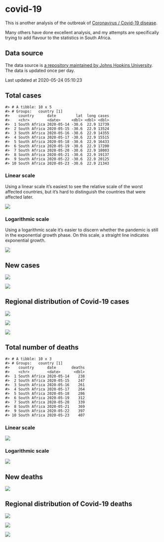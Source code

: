 
<!-- README.md is generated from README.Rmd. Please edit that file -->

# covid-19

<!-- badges: start -->

<!-- badges: end -->

This is another analysis of the outbreak of [Coronavirus / Covid-19
disease](https://en.wikipedia.org/wiki/Coronavirus_disease_2019).

Many others have done excellent analysis, and my attempts are
specifically trying to add flavour to the statistics in South Africa.

## Data source

The data source is [a repository maintained by Johns Hopkins
University](https://github.com/CSSEGISandData/COVID-19). The data is
updated once per day.

Last updated at 2020-05-24 05:10:23

## Total cases

    #> # A tibble: 10 x 5
    #> # Groups:   country [1]
    #>    country      date         lat  long cases
    #>    <chr>        <date>     <dbl> <dbl> <dbl>
    #>  1 South Africa 2020-05-14 -30.6  22.9 12739
    #>  2 South Africa 2020-05-15 -30.6  22.9 13524
    #>  3 South Africa 2020-05-16 -30.6  22.9 14355
    #>  4 South Africa 2020-05-17 -30.6  22.9 15515
    #>  5 South Africa 2020-05-18 -30.6  22.9 16433
    #>  6 South Africa 2020-05-19 -30.6  22.9 17200
    #>  7 South Africa 2020-05-20 -30.6  22.9 18003
    #>  8 South Africa 2020-05-21 -30.6  22.9 19137
    #>  9 South Africa 2020-05-22 -30.6  22.9 20125
    #> 10 South Africa 2020-05-23 -30.6  22.9 21343

### Linear scale

Using a linear scale it’s easiest to see the relative scale of the worst
affected countries, but it’s hard to distinguish the countries that were
affected later.

![](README_files/figure-gfm/unnamed-chunk-5-1.png)<!-- -->

### Logarithmic scale

Using a logarithmic scale it’s easier to discern whether the pandemic is
still in the exponential growth phase. On this scale, a straight line
indicates exponential growth.

![](README_files/figure-gfm/unnamed-chunk-6-1.png)<!-- -->

## New cases

![](README_files/figure-gfm/unnamed-chunk-7-1.png)<!-- -->

![](README_files/figure-gfm/unnamed-chunk-8-1.png)<!-- -->

## Regional distribution of Covid-19 cases

![](README_files/figure-gfm/unnamed-chunk-9-1.png)<!-- -->

![](README_files/figure-gfm/unnamed-chunk-10-1.png)<!-- -->

![](README_files/figure-gfm/unnamed-chunk-11-1.png)<!-- -->

## Total number of deaths

    #> # A tibble: 10 x 3
    #> # Groups:   country [1]
    #>    country      date       deaths
    #>    <chr>        <date>      <dbl>
    #>  1 South Africa 2020-05-14    238
    #>  2 South Africa 2020-05-15    247
    #>  3 South Africa 2020-05-16    261
    #>  4 South Africa 2020-05-17    264
    #>  5 South Africa 2020-05-18    286
    #>  6 South Africa 2020-05-19    312
    #>  7 South Africa 2020-05-20    339
    #>  8 South Africa 2020-05-21    369
    #>  9 South Africa 2020-05-22    397
    #> 10 South Africa 2020-05-23    407

### Linear scale

![](README_files/figure-gfm/unnamed-chunk-14-1.png)<!-- -->

### Logarithmic scale

![](README_files/figure-gfm/unnamed-chunk-15-1.png)<!-- -->

## New deaths

![](README_files/figure-gfm/unnamed-chunk-16-1.png)<!-- -->

## Regional distribution of Covid-19 deaths

![](README_files/figure-gfm/unnamed-chunk-17-1.png)<!-- -->

![](README_files/figure-gfm/unnamed-chunk-18-1.png)<!-- -->

![](README_files/figure-gfm/unnamed-chunk-19-1.png)<!-- -->

